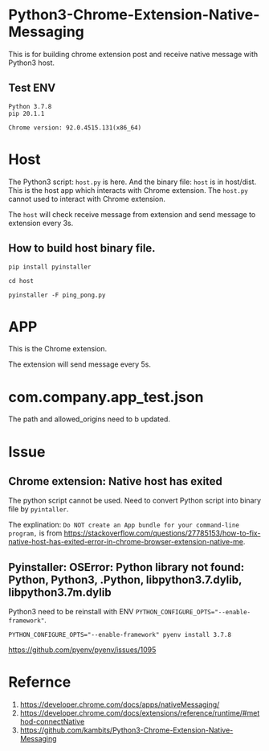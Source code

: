 # Python3-Chrome-Extension-Native-Messaging

This is for building chrome extension post and receive native message with Python3 host.

## Test ENV

```
Python 3.7.8
pip 20.1.1

Chrome version: 92.0.4515.131(x86_64)
```





# Host

The Python3 script: `host.py` is here. And the binary file: `host` is in host/dist. This is the host app which interacts with Chrome extension. The `host.py` cannot used to interact with Chrome extension. 

The `host` will check receive message from extension and send message to extension every 3s.

## How to build host binary file.

```
pip install pyinstaller

cd host

pyinstaller -F ping_pong.py
```



# APP

This is the Chrome extension. 

The extension will send message every 5s.



# com.company.app_test.json

The path and allowed_origins need to b updated.



# Issue

## Chrome extension: Native host has exited

The python script cannot be used. Need to convert Python script into binary file by `pyintaller`.

The explination: `Do NOT create an App bundle for your command-line program,` is from https://stackoverflow.com/questions/27785153/how-to-fix-native-host-has-exited-error-in-chrome-browser-extension-native-me.



## Pyinstaller: OSError: Python library not found: Python, Python3, .Python, libpython3.7.dylib, libpython3.7m.dylib

Python3 need to be reinstall with ENV `PYTHON_CONFIGURE_OPTS="--enable-framework"`.

```
PYTHON_CONFIGURE_OPTS="--enable-framework" pyenv install 3.7.8
```

https://github.com/pyenv/pyenv/issues/1095





# Refernce

1. https://developer.chrome.com/docs/apps/nativeMessaging/
2. https://developer.chrome.com/docs/extensions/reference/runtime/#method-connectNative
3. https://github.com/kambits/Python3-Chrome-Extension-Native-Messaging
